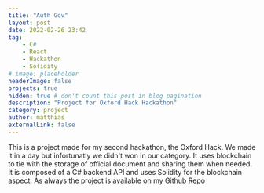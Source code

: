 ```yaml
---
title: "Auth Gov"
layout: post
date: 2022-02-26 23:42
tag:
    - C#
    - React
    - Hackathon
    - Solidity
# image: placeholder
headerImage: false
projects: true
hidden: true # don't count this post in blog pagination
description: "Project for Oxford Hack Hackathon"
category: project
author: matthias
externalLink: false
---
```


This is a project made for my second hackathon, the Oxford Hack. We made it in a day but infortunatly we didn't won in our category. It uses blockchain to tie with the storage of official document and sharing them when needed.
It is composed of a C# backend API and uses Solidity for the blockchain aspect. As always the project is available on my [Github Repo](https://github.com/HellsCrimson/AuthGov)